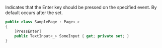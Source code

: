 Indicates that the Enter key should be pressed on the specified event. By default occurs after the set.

```cs
public class SamplePage : Page<_>
{
    [PressEnter]
    public TextInput<_> SomeInput { get; private set; }
}
```